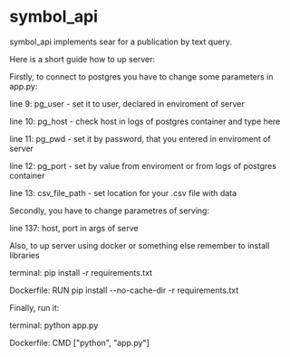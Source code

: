 # symbol_api
symbol_api implements sear for a publication by text query.

Here is a short guide how to up server: 


Firstly, to connect to postgres you have to change some parameters in app.py:

  line 9: pg_user - set it to user, declared in enviroment of server
  
  line 10: pg_host - check host in logs of postgres container and type here
  
  line 11: pg_pwd - set it by password, that you entered in enviroment of server
  
  line 12: pg_port - set by value from enviroment or from logs of postgres container
  
  line 13: csv_file_path - set location for your .csv file with data
  
  
Secondly, you have to change parametres of serving:

  line 137: host, port in args of serve
  
  
Also, to up server using docker or something else remember to install libraries

  terminal: pip install -r requirements.txt
  
  Dockerfile: RUN pip install --no-cache-dir -r requirements.txt
  
  
Finally, run it:

  terminal: python app.py
  
  Dockerfile: CMD ["python", "app.py"]

